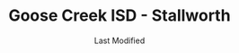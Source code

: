 ---
layout: location-page
date: Last Modified
description: "Local COVID-19 testing is available at Goose Creek ISD - Stallworth in Baytown, Texas, USA."
permalink: "locations/texas/baytown/goose-creek-isd-stallworth/"
tags:
  - locations
  - texas
title: Goose Creek ISD - Stallworth
uniqueName: goose-creek-isd-stallworth
state: Texas
stateAbbr: TX
hood: "Baytown"
address: "2102 East Archer Road"
city: "Baytown"
zip: "77521"
zipsNearby: "77326 77411 77511 77512 77514 77515 77516 77518 77413 77519 77520 77521 77522 77523 77417 77657 77701 77702 77703 77704 77705 77706 77707 77708 77709 77710 77713 77720 77725 77726 77401 77402 77422 77423 77530 77613 77327 77328 77531 77331 77301 77302 77303 77304 77305 77306 77384 77385 77532 77410 77429 77433 77533 77430 77534 77431 77535 77536 77538 77539 77541 77542 77545 77546 77549 77441 77547 77550 77551 77552 77553 77554 77555 77335 77444 77622 77560 77561 77623 77562 77563 77447 77315 77001 77002 77003 77004 77005 77006 77007 77008 77009 77010 77011 77012 77013 77014 77015 77016 77017 77018 77019 77020 77021 77022 77023 77024 77025 77026 77027 77028 77029 77030 77031 77032 77033 77034 77035 77036 77037 77038 77039 77040 77041 77042 77043 77044 77045 77046 77047 77048 77049 77050 77051 77052 77053 77054 77055 77056 77057 77058 77059 77060 77061 77062 77063 77064 77065 77066 77067 77068 77069 77070 77071 77072 77073 77074 77075 77076 77077 77078 77079 77080 77081 77082 77083 77084 77085 77086 77087 77088 77089 77090 77091 77092 77093 77094 77095 77096 77098 77099 77201 77202 77203 77204 77205 77206 77207 77208 77209 77210 77212 77213 77215 77216 77217 77218 77219 77220 77221 77222 77223 77224 77225 77226 77227 77228 77229 77230 77231 77233 77234 77235 77236 77237 77238 77240 77241 77242 77243 77244 77245 77248 77249 77251 77252 77253 77254 77255 77256 77257 77258 77259 77261 77262 77263 77265 77266 77267 77268 77269 77270 77271 77272 77273 77274 77275 77277 77279 77280 77282 77284 77287 77288 77289 77290 77291 77292 77293 77297 77299 77336 77564 77325 77338 77339 77345 77346 77347 77396 77449 77450 77491 77492 77493 77494 77565 77625 77566 77568 77571 77572 77573 77574 77575 77577 77353 77354 77355 77578 77459 77489 77580 77627 77461 77357 77629 77463 77464 77501 77502 77503 77504 77505 77506 77507 77508 77466 77581 77584 77588 77362 77617 77650 77365 77582 77406 77407 77469 77368 77471 77583 77369 77510 77517 77585 77586 77371 77476 77659 77587 77372 77373 77379 77380 77381 77382 77383 77386 77387 77388 77389 77391 77393 77477 77497 77661 77478 77479 77487 77496 77498 77590 77591 77592 77374 77481 77337 77375 77377 77663 77376 77484 77597 77598 77486 77318 77378 77665 77097 77246 77247 77250 77260 77276 77278 77285 77286 77294 77296 77298" 
mapUrl: "http://maps.apple.com/?q=Goose+Creek+ISD+-+Stallworth&address=2102+East+Archer+Road,Baytown,Texas,77521"
locationType: Please contact for drive-thru/walk-in availability.
phone: "832-927-7575"
website: "https://checkforcorona.com/harris-county#/welcome"
onlineBooking: undefined
closed: undefined
closedUpdate: April 22nd, 2020
notes: "Must have fever and other symptoms. Only for individuals with direct and unprotected exposure to a known positive case."
days: Contact for hours of operation.
ctaMessage: Learn more
ctaUrl: "https://checkforcorona.com/harris-county#/welcome"
---